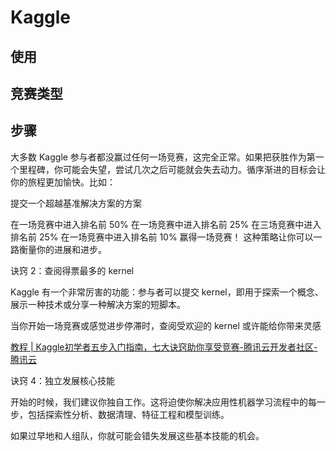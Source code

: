 # Kaggle
## 使用

## 竞赛类型



## 步骤


大多数 Kaggle 参与者都没赢过任何一场竞赛，这完全正常。如果把获胜作为第一个里程碑，你可能会失望，尝试几次之后可能就会失去动力。循序渐进的目标会让你的旅程更加愉快。比如：

提交一个超越基准解决方案的方案

在一场竞赛中进入排名前 50%
在一场竞赛中进入排名前 25%
在三场竞赛中进入排名前 25%
在一场竞赛中进入排名前 10%
赢得一场竞赛！
这种策略让你可以一路衡量你的进展和进步。

诀窍 2：查阅得票最多的 kernel

Kaggle 有一个非常厉害的功能：参与者可以提交 kernel，即用于探索一个概念、展示一种技术或分享一种解决方案的短脚本。

当你开始一场竞赛或感觉进步停滞时，查阅受欢迎的 kernel 或许能给你带来灵感

[教程 | Kaggle初学者五步入门指南，七大诀窍助你享受竞赛-腾讯云开发者社区-腾讯云](https://cloud.tencent.com/developer/article/1119111)

诀窍 4：独立发展核心技能

开始的时候，我们建议你独自工作。这将迫使你解决应用性机器学习流程中的每一步，包括探索性分析、数据清理、特征工程和模型训练。

如果过早地和人组队，你就可能会错失发展这些基本技能的机会。